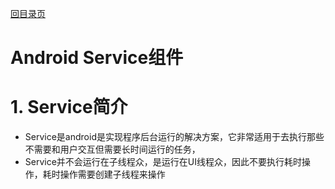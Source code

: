 [回目录页](..)

# Android Service组件

# 1. Service简介

* Service是android是实现程序后台运行的解决方案，它非常适用于去执行那些不需要和用户交互但需要长时间运行的任务，
* Service并不会运行在子线程众，是运行在UI线程众，因此不要执行耗时操作，耗时操作需要创建子线程来操作






